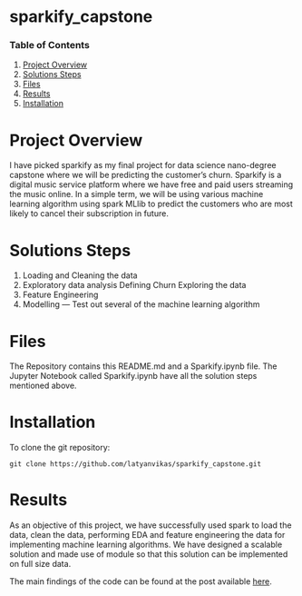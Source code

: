 # sparkify_capstone

### Table of Contents

1. [Project Overview](#overview)
2. [Solutions Steps](#solution)
3. [Files](#files)
4. [Results](#results)
5. [Installation](#installation)


# Project Overview <a name="overview"></a>
I have picked sparkify as my final project for data science nano-degree capstone where we will be predicting the customer’s churn. Sparkify is a digital music service platform where we have free and paid users streaming the music online. In a simple term, we will be using various machine learning algorithm using spark MLlib to predict the customers who are most likely to cancel their subscription in future.

# Solutions Steps <a name="solution"></a>

1. Loading and Cleaning the data
2. Exploratory data analysis
    Defining Churn
    Exploring the data
3. Feature Engineering
4. Modelling — Test out several of the machine learning algorithm

# Files <a name="files"></a>

The Repository contains this README.md and a Sparkify.ipynb file. The Jupyter Notebook called Sparkify.ipynb have all the solution steps mentioned above.

# Installation <a name="installation"></a>

To clone the git repository:
```
git clone https://github.com/latyanvikas/sparkify_capstone.git
```

# Results <a name="results"></a>

As an objective of this project, we have successfully used spark to load the data, clean the data, performing EDA and feature engineering the data for implementing machine learning algorithms. We have designed a scalable solution and made use of module so that this solution can be implemented on full size data.

The main findings of the code can be found at the post available [here](https://vikaslatyan.medium.com/sparkify-churn-model-3a1046bcebec).
